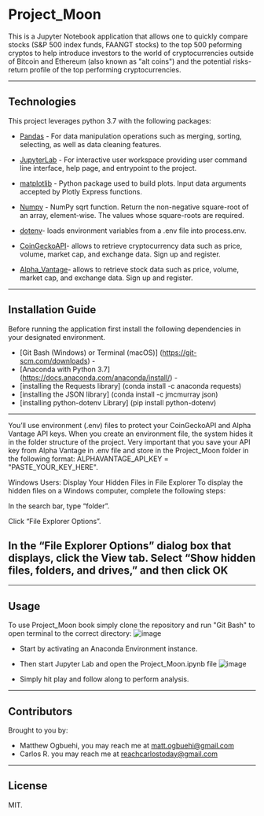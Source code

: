 # Project_Moon
This is a Jupyter Notebook application that allows one to quickly compare stocks (S&P 500 index funds, FAANGT stocks) to the top 500 peforming cryptos to help introduce investors to the world of cryptocurrencies outside of Bitcoin and Ethereum (also known as "alt coins") and the potential risks-return profile of the top performing cryptocurrencies. 

---


## Technologies

This project leverages python 3.7 with the following packages:

* [Pandas](https://pandas.pydata.org/docs/user_guide/visualization.html) - For data manipulation operations such as merging, sorting, selecting, as well as data cleaning features.

* [JupyterLab](http://jupyterlab.io/) -  For interactive user workspace providing user command line interface, help page, and entrypoint to the project.

* [matplotlib](https://plotly.com/python/px-arguments/) - Python package used to build plots. Input data arguments accepted by Plotly Express functions.

* [Numpy](https://numpy.org/doc/stable/reference/generated/numpy.sqrt.html) - NumPy sqrt function. Return the non-negative square-root of an array, element-wise. The values whose square-roots are required.

* [dotenv](https://www.npmjs.com/package/dotenv)- loads environment variables from a .env file into process.env.

* [CoinGeckoAPI](https://www.coingecko.com/en/api)- allows to retrieve cryptocurrency data such as price, volume, market cap, and exchange data. Sign up and register.

* [Alpha_Vantage](https://www.alphavantage.co/support/#api-key)- allows to retrieve stock data such as price, volume, market cap, and exchange data. Sign up and register.
---

## Installation Guide

Before running the application first install the following dependencies in your designated environment.


* [Git Bash (Windows) or Terminal (macOS)] (https://git-scm.com/downloads) -  
* [Anaconda with Python 3.7] (https://docs.anaconda.com/anaconda/install/) - 
* [installing the Requests library] (conda install -c anaconda requests)
* [installing the JSON library] (conda install -c jmcmurray json)
* [installing python-dotenv Library] (pip install python-dotenv)


--- 

You’ll use environment (.env) files to protect your CoinGeckoAPI and Alpha Vantage API keys. When you create an environment file, the system hides it in the folder structure of the project. 
Very important that you save your API key from Alpha Vantage in .env file and store in the Project_Moon folder in the following format:
ALPHAVANTAGE_API_KEY = "PASTE_YOUR_KEY_HERE".

Windows Users: Display Your Hidden Files in File Explorer
To display the hidden files on a Windows computer, complete the following steps:

In the search bar, type “folder”.

Click “File Explorer Options”.

In the “File Explorer Options” dialog box that displays, click the View tab. Select “Show hidden files, folders, and drives,” and then click OK
---



---

## Usage

To use Project_Moon book simply clone the repository and run "Git Bash" to open terminal to the correct directory:
![image](https://user-images.githubusercontent.com/38775809/119299037-12c17180-bc13-11eb-93a1-1d737d1df164.png)

- Start by activating an Anaconda Environment instance.
- Then start Jupyter Lab and open the Project_Moon.ipynb file
![image](https://user-images.githubusercontent.com/38775809/119300176-2a99f500-bc15-11eb-9749-a9e6906e4c63.png)

- Simply hit play and follow along to perform analysis.


---

## Contributors

Brought to you by:
- Matthew Ogbuehi, you may reach me at matt.ogbuehi@gmail.com
- Carlos R. you may reach me at reachcarlostoday@gmail.com

---

## License

MIT.
